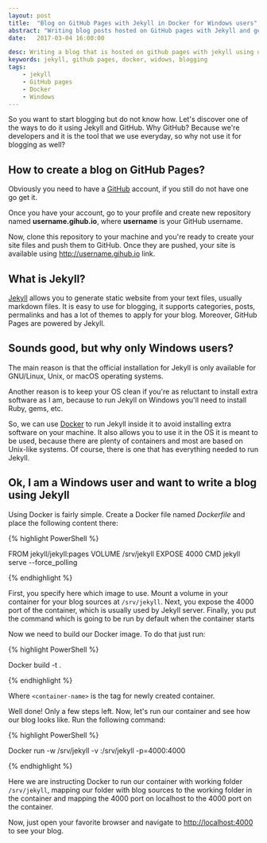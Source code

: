```yaml
---
layout: post
title:  "Blog on GitHub Pages with Jekyll in Docker for Windows users"
abstract: "Writing blog posts hosted on GitHub pages with Jekyll and generating it locally without installing anything but Docker for Windows users"
date:   2017-03-04 16:00:00

desc: Writing a blog that is hosted on github pages with jekyll using docker for windows users
keywords: jekyll, github pages, docker, widows, blogging
tags:
    - jekyll
    - GitHub pages
    - Docker
    - Windows
---
```



So you want to start blogging but do not know how. Let's discover one of the ways to do it using Jekyll and GitHub. Why GitHub? Because we're developers and it is the tool that we use everyday, so why not use it for blogging as well?


## How to create a blog on GitHub Pages?

Obviously you need to have a [GitHub](https://github.com) account, if you still do not have one go get it.

Once you have your account, go to your profile and create new repository named <b>username.gihub.io</b>, where <b>username</b> is your GitHub username.

Now, clone this repository to your machine and you're ready to create your site files and push them to GitHub. Once they are pushed, your site is available using http://username.gihub.io link.


## What is Jekyll?

[Jekyll](http://jekyllrb.com) allows you to generate static website from your text files, usually markdown files. It is easy to use for blogging, it supports categories, posts, permalinks and has a lot of themes to apply for your blog. Moreover, GitHub Pages are powered by Jekyll.


## Sounds good, but why only Windows users?

The main reason is that the official installation for Jekyll is only available for GNU/Linux, Unix, or macOS operating systems.

Another reason is to keep your OS clean if you're as reluctant to install extra software as I am, because to run Jekyll on Windows you'll need to install Ruby, gems, etc.

So, we can use [Docker](https://Docker.com) to run Jekyll inside it to avoid installing extra software on your machine. It also allows you to use it in the OS it is meant to be used, because there are plenty of containers and most are based on Unix-like systems. Of course, there is one that has everything needed to run Jekyll.


## Ok, I am a Windows user and want to write a blog using Jekyll

Using Docker is fairly simple. Create a Docker file named <i>Dockerfile</i> and place the following content there:

{% highlight PowerShell %}

FROM jekyll/jekyll:pages
VOLUME /srv/jekyll
EXPOSE 4000
CMD jekyll serve --force_polling

{% endhighlight %}

First, you specify here which image to use. Mount a volume in your container for your blog sources at `/srv/jekyll`. Next, you expose the 4000 port of the container, which is usually used by Jekyll server. Finally, you put the command which is going to be run by default when the container starts

Now we need to build our Docker image. To do that just run:

{% highlight PowerShell %}

Docker build -t <container-name> .

{% endhighlight %}

Where `<container-name>` is the tag for newly created container.

Well done! Only a few steps left. Now, let's run our container and see how our blog looks like. Run the following command:

{% highlight PowerShell %}

 Docker run -w /srv/jekyll -v <absolute-path-to-folder>:/srv/jekyll -p=4000:4000 <container-name>

{% endhighlight %}

Here we are instructing Docker to run our container with working folder `/srv/jekyll`, mapping our folder with blog sources to the working folder in the container and mapping the 4000 port on localhost to the 4000 port on the container.

Now, just open your favorite browser and navigate to [http://localhost:4000](http://localhost:4000) to see your blog.